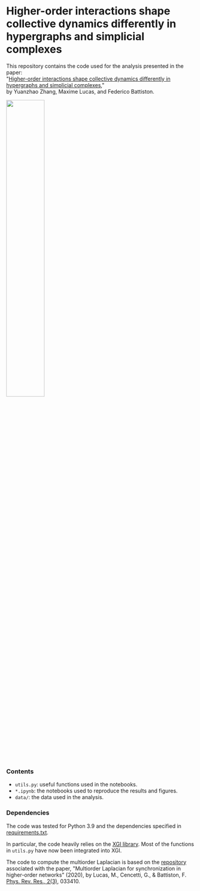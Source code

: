 # Higher-order interactions shape collective dynamics differently in hypergraphs and simplicial complexes

This repository contains the code used for the analysis presented in the paper:  
"[Higher-order interactions shape collective dynamics differently in hypergraphs and simplicial complexes][2],"  
by Yuanzhao Zhang, Maxime Lucas, and Federico Battiston.

<img src="https://user-images.githubusercontent.com/7493360/220310428-c26eb720-1519-4a1d-acac-5228191db7c2.jpeg" width="45%">

### Contents
- `utils.py`: useful functions used in the notebooks.
- `*.ipynb`: the notebooks used to reproduce the results and figures.
- `data/`: the data used in the analysis.

### Dependencies

The code was tested for Python 3.9 and the dependencies specified in [requirements.txt](requirements.txt).

In particular, the code heavily relies on the [XGI library](https://github.com/ComplexGroupInteractions/xgi). Most of the functions in `utils.py` have now been integrated into XGI.

The code to compute the multiorder Laplacian is based on the [repository](https://github.com/maximelucas/multiorder_Laplacian) associated with the paper, "Multiorder Laplacian for synchronization in higher-order networks" (2020), by Lucas, M., Cencetti, G., & Battiston, F. [Phys. Rev. Res., 2(3)][1], 033410.

[1]: https://doi.org/10.1103/PhysRevResearch.2.033410
[2]: https://arxiv.org/abs/2203.03060
